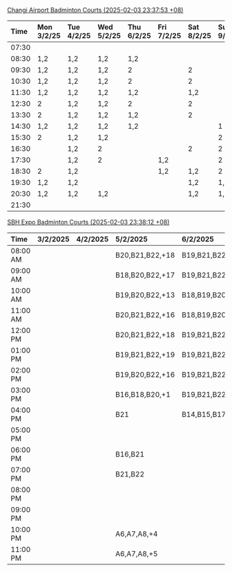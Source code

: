 [Changi Airport Badminton Courts (2025-02-03 23:37:53 +08)](https://www.carc.org.sg/FacilityBooking.aspx)

| Time   | Mon 3/2/25   | Tue 4/2/25   | Wed 5/2/25   | Thu 6/2/25   | Fri 7/2/25   | Sat 8/2/25   | Sun 9/2/25   |
|:-------|:-------------|:-------------|:-------------|:-------------|:-------------|:-------------|:-------------|
| 07:30  |              |              |              |              |              |              |              |
| 08:30  | 1,2          | 1,2          | 1,2          | 1,2          |              |              |              |
| 09:30  | 1,2          | 1,2          | 1,2          | 2            |              | 2            |              |
| 10:30  | 1,2          | 1,2          | 1,2          | 2            |              | 2            |              |
| 11:30  | 1,2          | 1,2          | 1,2          | 1,2          |              | 1,2          |              |
| 12:30  | 2            | 1,2          | 1,2          | 2            |              | 2            |              |
| 13:30  | 2            | 1,2          | 1,2          | 1,2          |              | 2            |              |
| 14:30  | 1,2          | 1,2          | 1,2          | 1,2          |              |              | 1            |
| 15:30  | 2            | 1,2          | 1,2          |              |              |              | 2            |
| 16:30  |              | 1,2          | 2            |              |              | 2            | 2            |
| 17:30  |              | 1,2          | 2            |              | 1,2          |              | 2            |
| 18:30  | 2            | 1,2          |              |              | 1,2          | 1,2          | 2            |
| 19:30  | 1,2          | 1,2          |              |              |              | 1,2          | 1,2          |
| 20:30  | 1,2          | 1,2          | 1,2          |              |              | 1,2          | 1,2          |
| 21:30  |              |              |              |              |              |              |              |

[SBH Expo Badminton Courts (2025-02-03 23:38:12 +08)](https://singaporebadmintonhall.getomnify.com/widgets/O3MRKGBH359GA55KHMG1RD)

| Time     | 3/2/2025   | 4/2/2025   | 5/2/2025        | 6/2/2025        | 7/2/2025        | 8/2/2025        | 9/2/2025        |
|:---------|:-----------|:-----------|:----------------|:----------------|:----------------|:----------------|:----------------|
| 08:00 AM |            |            | B20,B21,B22,+18 | B19,B21,B22,+17 | B19,B21,B22,+19 | B19,B21,B22,+14 | A6,A7           |
| 09:00 AM |            |            | B18,B20,B22,+17 | B19,B21,B22,+17 | B19,B21,B22,+18 | B19,B21,B22,+15 |                 |
| 10:00 AM |            |            | B19,B20,B22,+13 | B18,B19,B20,+16 | B19,B21,B22,+17 | B19,B20,B22,+17 | A5              |
| 11:00 AM |            |            | B20,B21,B22,+16 | B18,B19,B20,+17 | B19,B21,B22,+18 | B18,B20,B22,+16 |                 |
| 12:00 PM |            |            | B20,B21,B22,+18 | B19,B21,B22,+19 | B19,B21,B22,+19 | B20,B21,B22,+18 | A4,A6,B20,+1    |
| 01:00 PM |            |            | B19,B21,B22,+19 | B19,B21,B22,+19 | B19,B21,B22,+19 | B19,B20,B21,+18 |                 |
| 02:00 PM |            |            | B19,B20,B22,+16 | B19,B21,B22,+14 | B19,B21,B22,+16 | A10,A9,B21,+6   | B17,B19         |
| 03:00 PM |            |            | B16,B18,B20,+1  | B19,B21,B22,+12 | B19,B21,B22,+12 | B18,B20,B21,+5  |                 |
| 04:00 PM |            |            | B21             | B14,B15,B17,+4  | B15,B18,B22,+6  |                 |                 |
| 05:00 PM |            |            |                 |                 | A1,A6,B18       | A1,A2           |                 |
| 06:00 PM |            |            | B16,B21         |                 | B21             |                 |                 |
| 07:00 PM |            |            | B21,B22         |                 |                 |                 | B22             |
| 08:00 PM |            |            |                 |                 |                 |                 | A1,A8           |
| 09:00 PM |            |            |                 |                 |                 | B21             | B11,B13,B15,+3  |
| 10:00 PM |            |            | A6,A7,A8,+4     |                 | A10,A8,A9,+7    | B20,B21,B22,+17 | B20,B21,B22,+18 |
| 11:00 PM |            |            | A6,A7,A8,+5     |                 | A10,A8,A9,+7    | B20,B21,B22,+17 | B20,B21,B22,+19 |
